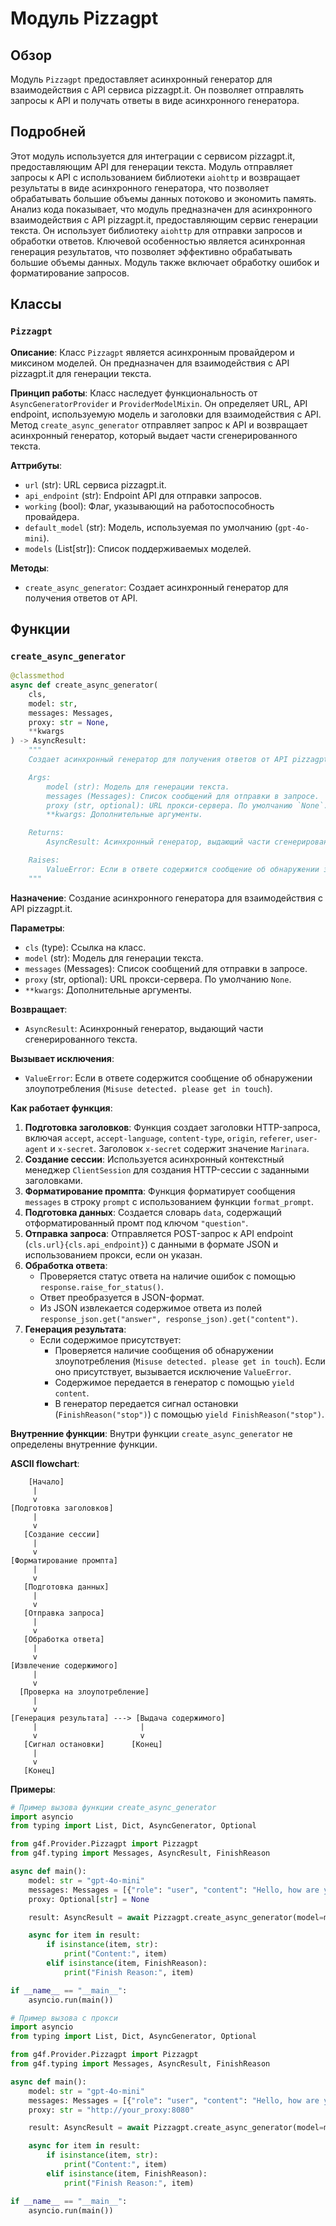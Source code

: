 # Модуль Pizzagpt

## Обзор

Модуль `Pizzagpt` предоставляет асинхронный генератор для взаимодействия с API сервиса pizzagpt.it. Он позволяет отправлять запросы к API и получать ответы в виде асинхронного генератора.

## Подробней

Этот модуль используется для интеграции с сервисом pizzagpt.it, предоставляющим API для генерации текста. Модуль отправляет запросы к API с использованием библиотеки `aiohttp` и возвращает результаты в виде асинхронного генератора, что позволяет обрабатывать большие объемы данных потоково и экономить память.
Анализ кода показывает, что модуль предназначен для асинхронного взаимодействия с API pizzagpt.it, предоставляющим сервис генерации текста. Он использует библиотеку `aiohttp` для отправки запросов и обработки ответов. Ключевой особенностью является асинхронная генерация результатов, что позволяет эффективно обрабатывать большие объемы данных. Модуль также включает обработку ошибок и форматирование запросов.
## Классы

### `Pizzagpt`

**Описание**: Класс `Pizzagpt` является асинхронным провайдером и миксином моделей. Он предназначен для взаимодействия с API pizzagpt.it для генерации текста.

**Принцип работы**:
Класс наследует функциональность от `AsyncGeneratorProvider` и `ProviderModelMixin`. Он определяет URL, API endpoint, используемую модель и заголовки для взаимодействия с API. Метод `create_async_generator` отправляет запрос к API и возвращает асинхронный генератор, который выдает части сгенерированного текста.

**Аттрибуты**:
- `url` (str): URL сервиса pizzagpt.it.
- `api_endpoint` (str): Endpoint API для отправки запросов.
- `working` (bool): Флаг, указывающий на работоспособность провайдера.
- `default_model` (str): Модель, используемая по умолчанию (`gpt-4o-mini`).
- `models` (List[str]): Список поддерживаемых моделей.

**Методы**:
- `create_async_generator`: Создает асинхронный генератор для получения ответов от API.

## Функции

### `create_async_generator`

```python
@classmethod
async def create_async_generator(
    cls,
    model: str,
    messages: Messages,
    proxy: str = None,
    **kwargs
) -> AsyncResult:
    """
    Создает асинхронный генератор для получения ответов от API pizzagpt.it.

    Args:
        model (str): Модель для генерации текста.
        messages (Messages): Список сообщений для отправки в запросе.
        proxy (str, optional): URL прокси-сервера. По умолчанию `None`.
        **kwargs: Дополнительные аргументы.

    Returns:
        AsyncResult: Асинхронный генератор, выдающий части сгенерированного текста.

    Raises:
        ValueError: Если в ответе содержится сообщение об обнаружении злоупотребления.
    """
```

**Назначение**: Создание асинхронного генератора для взаимодействия с API pizzagpt.it.

**Параметры**:
- `cls` (type): Ссылка на класс.
- `model` (str): Модель для генерации текста.
- `messages` (Messages): Список сообщений для отправки в запросе.
- `proxy` (str, optional): URL прокси-сервера. По умолчанию `None`.
- `**kwargs`: Дополнительные аргументы.

**Возвращает**:
- `AsyncResult`: Асинхронный генератор, выдающий части сгенерированного текста.

**Вызывает исключения**:
- `ValueError`: Если в ответе содержится сообщение об обнаружении злоупотребления (`Misuse detected. please get in touch`).

**Как работает функция**:

1. **Подготовка заголовков**: Функция создает заголовки HTTP-запроса, включая `accept`, `accept-language`, `content-type`, `origin`, `referer`, `user-agent` и `x-secret`. Заголовок `x-secret` содержит значение `Marinara`.
2. **Создание сессии**: Используется асинхронный контекстный менеджер `ClientSession` для создания HTTP-сессии с заданными заголовками.
3. **Форматирование промпта**: Функция форматирует сообщения `messages` в строку `prompt` с использованием функции `format_prompt`.
4. **Подготовка данных**: Создается словарь `data`, содержащий отформатированный промт под ключом `"question"`.
5. **Отправка запроса**: Отправляется POST-запрос к API endpoint (`cls.url}{cls.api_endpoint}`) с данными в формате JSON и использованием прокси, если он указан.
6. **Обработка ответа**:
   - Проверяется статус ответа на наличие ошибок с помощью `response.raise_for_status()`.
   - Ответ преобразуется в JSON-формат.
   - Из JSON извлекается содержимое ответа из полей `response_json.get("answer", response_json).get("content")`.
7. **Генерация результата**:
   - Если содержимое присутствует:
     - Проверяется наличие сообщения об обнаружении злоупотребления (`Misuse detected. please get in touch`). Если оно присутствует, вызывается исключение `ValueError`.
     - Содержимое передается в генератор с помощью `yield content`.
     - В генератор передается сигнал остановки (`FinishReason("stop")`) с помощью `yield FinishReason("stop")`.

**Внутренние функции**:
Внутри функции `create_async_generator` не определены внутренние функции.

**ASCII flowchart**:

```
    [Начало]
     |
     v
[Подготовка заголовков]
     |
     v
   [Создание сессии]
     |
     v
[Форматирование промпта]
     |
     v
   [Подготовка данных]
     |
     v
   [Отправка запроса]
     |
     v
   [Обработка ответа]
     |
     v
[Извлечение содержимого]
     |
     v
  [Проверка на злоупотребление]
     |
     v
[Генерация результата] ---> [Выдача содержимого]
     |                       |
     v                       v
   [Сигнал остановки]      [Конец]
     |
     v
   [Конец]
```

**Примеры**:

```python
# Пример вызова функции create_async_generator
import asyncio
from typing import List, Dict, AsyncGenerator, Optional

from g4f.Provider.Pizzagpt import Pizzagpt
from g4f.typing import Messages, AsyncResult, FinishReason

async def main():
    model: str = "gpt-4o-mini"
    messages: Messages = [{"role": "user", "content": "Hello, how are you?"}]
    proxy: Optional[str] = None

    result: AsyncResult = await Pizzagpt.create_async_generator(model=model, messages=messages, proxy=proxy)

    async for item in result:
        if isinstance(item, str):
            print("Content:", item)
        elif isinstance(item, FinishReason):
            print("Finish Reason:", item)

if __name__ == "__main__":
    asyncio.run(main())

# Пример вызова с прокси
import asyncio
from typing import List, Dict, AsyncGenerator, Optional

from g4f.Provider.Pizzagpt import Pizzagpt
from g4f.typing import Messages, AsyncResult, FinishReason

async def main():
    model: str = "gpt-4o-mini"
    messages: Messages = [{"role": "user", "content": "Hello, how are you?"}]
    proxy: str = "http://your_proxy:8080"

    result: AsyncResult = await Pizzagpt.create_async_generator(model=model, messages=messages, proxy=proxy)

    async for item in result:
        if isinstance(item, str):
            print("Content:", item)
        elif isinstance(item, FinishReason):
            print("Finish Reason:", item)

if __name__ == "__main__":
    asyncio.run(main())
```